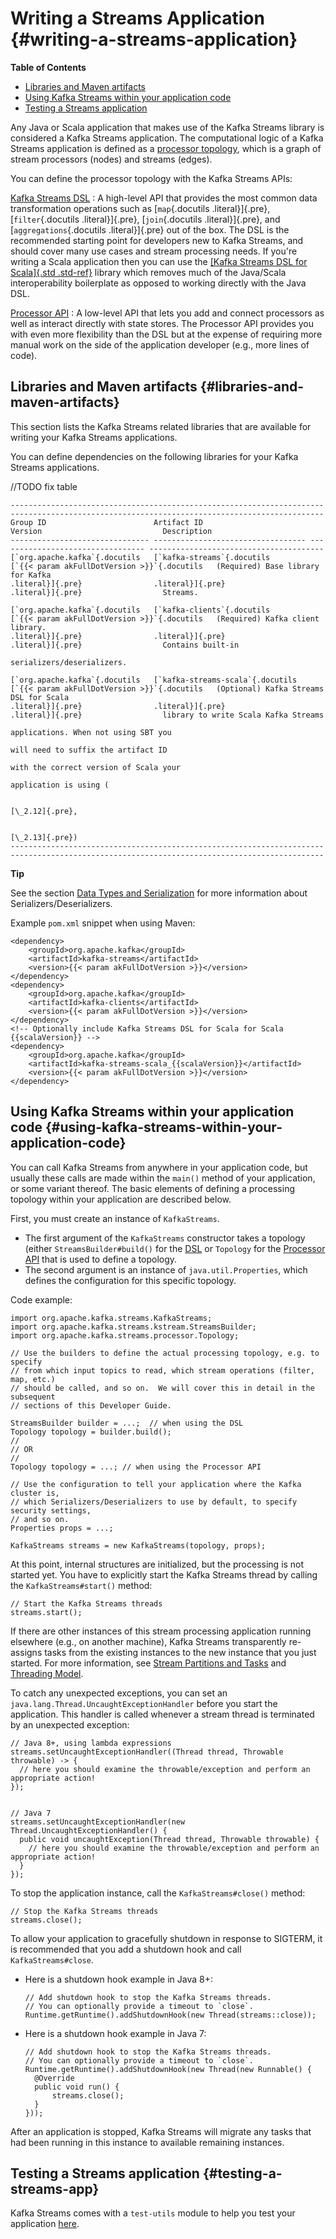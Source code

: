 # Writing a Streams Application {#writing-a-streams-application}

**Table of Contents**

-   [Libraries and Maven artifacts](#libraries-and-maven-artifacts)
-   [Using Kafka Streams within your application code](#using-kafka-streams-within-your-application-code)
-   [Testing a Streams application](#testing-a-streams-app)

Any Java or Scala application that makes use of the Kafka Streams
library is considered a Kafka Streams application. The computational
logic of a Kafka Streams application is defined as a 
[processor topology](../core-concepts#streams_topology), 
which is a graph of stream processors (nodes) and streams (edges).

You can define the processor topology with the Kafka Streams APIs:

[Kafka Streams DSL](dsl-api.html#streams-developer-guide-dsl)
:   A high-level API that provides the most common data transformation
    operations such as [`map`{.docutils .literal}]{.pre},
    [`filter`{.docutils .literal}]{.pre}, [`join`{.docutils
    .literal}]{.pre}, and [`aggregations`{.docutils .literal}]{.pre} out
    of the box. The DSL is the recommended starting point for developers
    new to Kafka Streams, and should cover many use cases and stream
    processing needs. If you\'re writing a Scala application then you
    can use the [[Kafka Streams DSL for Scala]{.std .std-ref}](dsl-api.html#scala-dsl) library which removes much of the
    Java/Scala interoperability boilerplate as opposed to working
    directly with the Java DSL.

[Processor API](processor-api.html#streams-developer-guide-processor-api)
:   A low-level API that lets you add and connect processors as well as
    interact directly with state stores. The Processor API provides you
    with even more flexibility than the DSL but at the expense of
    requiring more manual work on the side of the application developer
    (e.g., more lines of code).

## Libraries and Maven artifacts {#libraries-and-maven-artifacts}

This section lists the Kafka Streams related libraries that are
available for writing your Kafka Streams applications.

You can define dependencies on the following libraries for your Kafka
Streams applications.

//TODO fix table

```
--------------------------------------------------------------------------------------------------------------------------------------------
Group ID                        Artifact ID                        Version                           Description
------------------------------- ---------------------------------- --------------------------------- ---------------------------------------
[`org.apache.kafka`{.docutils   [`kafka-streams`{.docutils         [`{{< param akFullDotVersion >}}`{.docutils   (Required) Base library for Kafka
.literal}]{.pre}                .literal}]{.pre}                   .literal}]{.pre}                  Streams.

[`org.apache.kafka`{.docutils   [`kafka-clients`{.docutils         [`{{< param akFullDotVersion >}}`{.docutils   (Required) Kafka client library.
.literal}]{.pre}                .literal}]{.pre}                   .literal}]{.pre}                  Contains built-in
                                                                                                     serializers/deserializers.

[`org.apache.kafka`{.docutils   [`kafka-streams-scala`{.docutils   [`{{< param akFullDotVersion >}}`{.docutils   (Optional) Kafka Streams DSL for Scala
.literal}]{.pre}                .literal}]{.pre}                   .literal}]{.pre}                  library to write Scala Kafka Streams
                                                                                                     applications. When not using SBT you
                                                                                                     will need to suffix the artifact ID
                                                                                                     with the correct version of Scala your
                                                                                                     application is using (
                                                                                                     
                                                                                                     [\_2.12]{.pre},
                                                                                                     
                                                                                                     [\_2.13]{.pre})
--------------------------------------------------------------------------------------------------------------------------------------------
```

**Tip**

See the section [Data Types and Serialization](datatypes.html#streams-developer-guide-serdes) 
for more information about Serializers/Deserializers.

Example `pom.xml` snippet when using Maven:

``` line-numbers
<dependency>
    <groupId>org.apache.kafka</groupId>
    <artifactId>kafka-streams</artifactId>
    <version>{{< param akFullDotVersion >}}</version>
</dependency>
<dependency>
    <groupId>org.apache.kafka</groupId>
    <artifactId>kafka-clients</artifactId>
    <version>{{< param akFullDotVersion >}}</version>
</dependency>
<!-- Optionally include Kafka Streams DSL for Scala for Scala {{scalaVersion}} -->
<dependency>
    <groupId>org.apache.kafka</groupId>
    <artifactId>kafka-streams-scala_{{scalaVersion}}</artifactId>
    <version>{{< param akFullDotVersion >}}</version>
</dependency>
```

## Using Kafka Streams within your application code {#using-kafka-streams-within-your-application-code}

You can call Kafka Streams from anywhere in your application code, but
usually these calls are made within the `main()` method of your application, or some variant thereof.
The basic elements of defining a processing topology within your
application are described below.

First, you must create an instance of `KafkaStreams`.

-   The first argument of the `KafkaStreams`
    constructor takes a topology (either `StreamsBuilder#build()` for the
    [DSL](dsl-api.html#streams-developer-guide-dsl) or `Topology` for the
    [Processor API](processor-api.html#streams-developer-guide-processor-api) that is used to define a topology.
-   The second argument is an instance of
    `java.util.Properties`, which defines
    the configuration for this specific topology.

Code example:

``` line-numbers
import org.apache.kafka.streams.KafkaStreams;
import org.apache.kafka.streams.kstream.StreamsBuilder;
import org.apache.kafka.streams.processor.Topology;

// Use the builders to define the actual processing topology, e.g. to specify
// from which input topics to read, which stream operations (filter, map, etc.)
// should be called, and so on.  We will cover this in detail in the subsequent
// sections of this Developer Guide.

StreamsBuilder builder = ...;  // when using the DSL
Topology topology = builder.build();
//
// OR
//
Topology topology = ...; // when using the Processor API

// Use the configuration to tell your application where the Kafka cluster is,
// which Serializers/Deserializers to use by default, to specify security settings,
// and so on.
Properties props = ...;

KafkaStreams streams = new KafkaStreams(topology, props);
```

At this point, internal structures are initialized, but the processing
is not started yet. You have to explicitly start the Kafka Streams
thread by calling the `KafkaStreams#start()` method:

``` line-numbers
// Start the Kafka Streams threads
streams.start();
```

If there are other instances of this stream processing application
running elsewhere (e.g., on another machine), Kafka Streams
transparently re-assigns tasks from the existing instances to the new
instance that you just started. For more information, see 
[Stream Partitions and Tasks](../architecture.html#streams_architecture_tasks)
and [Threading Model](../architecture.html#streams_architecture_threads).

To catch any unexpected exceptions, you can set an
`java.lang.Thread.UncaughtExceptionHandler`
before you start the application. This handler is called whenever a
stream thread is terminated by an unexpected exception:

``` line-numbers
// Java 8+, using lambda expressions
streams.setUncaughtExceptionHandler((Thread thread, Throwable throwable) -> {
  // here you should examine the throwable/exception and perform an appropriate action!
});


// Java 7
streams.setUncaughtExceptionHandler(new Thread.UncaughtExceptionHandler() {
  public void uncaughtException(Thread thread, Throwable throwable) {
    // here you should examine the throwable/exception and perform an appropriate action!
  }
});
```

To stop the application instance, call the `KafkaStreams#close()` method:

``` line-numbers
// Stop the Kafka Streams threads
streams.close();
```

To allow your application to gracefully shutdown in response to SIGTERM,
it is recommended that you add a shutdown hook and call
`KafkaStreams#close`.

-   Here is a shutdown hook example in Java 8+:

    ``` line-numbers
    // Add shutdown hook to stop the Kafka Streams threads.
    // You can optionally provide a timeout to `close`.
    Runtime.getRuntime().addShutdownHook(new Thread(streams::close));
    ```

-   Here is a shutdown hook example in Java 7:

    ``` line-numbers
    // Add shutdown hook to stop the Kafka Streams threads.
    // You can optionally provide a timeout to `close`.
    Runtime.getRuntime().addShutdownHook(new Thread(new Runnable() {
      @Override
      public void run() {
          streams.close();
      }
    }));
    ```

After an application is stopped, Kafka Streams will migrate any tasks
that had been running in this instance to available remaining instances.

## Testing a Streams application {#testing-a-streams-app}

Kafka Streams comes with a `test-utils` module to help you test your
application [here](testing.html).
